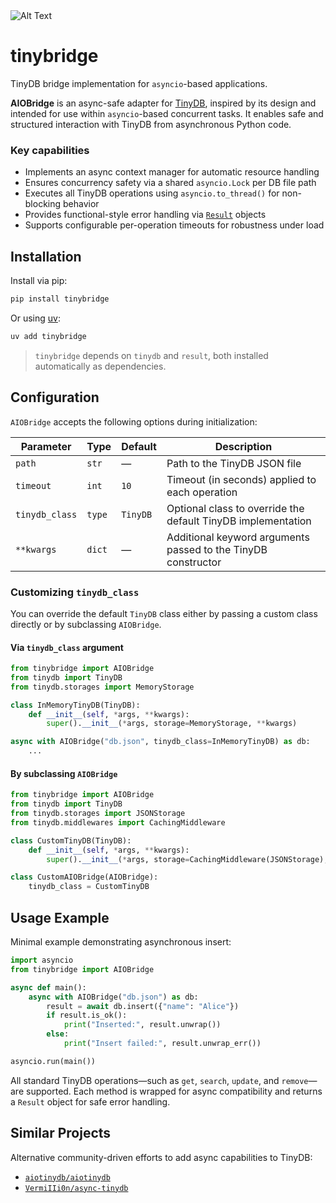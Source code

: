 <img src="https://github.com/user-attachments/assets/48b13c90-92c8-4fd0-8f15-581ff5f4bd62" alt="Alt Text" max-height="450">

# tinybridge

TinyDB bridge implementation for `asyncio`-based applications.

**AIOBridge** is an async-safe adapter for [TinyDB](https://github.com/msiemens/tinydb), inspired by its design and intended for use within `asyncio`-based concurrent tasks. It enables safe and structured interaction with TinyDB from asynchronous Python code.

### Key capabilities

- Implements an async context manager for automatic resource handling
- Ensures concurrency safety via a shared `asyncio.Lock` per DB file path
- Executes all TinyDB operations using `asyncio.to_thread()` for non-blocking behavior
- Provides functional-style error handling via [`Result`](https://github.com/dbrgn/result) objects
- Supports configurable per-operation timeouts for robustness under load

## Installation

Install via pip:

```bash
pip install tinybridge
```

Or using [uv](https://github.com/astral-sh/uv):

```bash
uv add tinybridge
```

> `tinybridge` depends on `tinydb` and `result`, both installed automatically as dependencies.

## Configuration

`AIOBridge` accepts the following options during initialization:

| Parameter      | Type   | Default  | Description                                                   |
| -------------- | ------ | -------- | ------------------------------------------------------------- |
| `path`         | `str`  | —        | Path to the TinyDB JSON file                                  |
| `timeout`      | `int`  | `10`     | Timeout (in seconds) applied to each operation                |
| `tinydb_class` | `type` | `TinyDB` | Optional class to override the default TinyDB implementation  |
| `**kwargs`     | `dict` | —        | Additional keyword arguments passed to the TinyDB constructor |

### Customizing `tinydb_class`

You can override the default `TinyDB` class either by passing a custom class directly or by subclassing `AIOBridge`.

#### Via `tinydb_class` argument

```python
from tinybridge import AIOBridge
from tinydb import TinyDB
from tinydb.storages import MemoryStorage

class InMemoryTinyDB(TinyDB):
    def __init__(self, *args, **kwargs):
        super().__init__(*args, storage=MemoryStorage, **kwargs)

async with AIOBridge("db.json", tinydb_class=InMemoryTinyDB) as db:
    ...
```

#### By subclassing `AIOBridge`

```python
from tinybridge import AIOBridge
from tinydb import TinyDB
from tinydb.storages import JSONStorage
from tinydb.middlewares import CachingMiddleware

class CustomTinyDB(TinyDB):
    def __init__(self, *args, **kwargs):
        super().__init__(*args, storage=CachingMiddleware(JSONStorage), **kwargs)

class CustomAIOBridge(AIOBridge):
    tinydb_class = CustomTinyDB
```

## Usage Example

Minimal example demonstrating asynchronous insert:

```python
import asyncio
from tinybridge import AIOBridge

async def main():
    async with AIOBridge("db.json") as db:
        result = await db.insert({"name": "Alice"})
        if result.is_ok():
            print("Inserted:", result.unwrap())
        else:
            print("Insert failed:", result.unwrap_err())

asyncio.run(main())
```

All standard TinyDB operations—such as `get`, `search`, `update`, and `remove`—are supported. Each method is wrapped for async compatibility and returns a `Result` object for safe error handling.

## Similar Projects

Alternative community-driven efforts to add async capabilities to TinyDB:

- [`aiotinydb/aiotinydb`](https://github.com/aiotinydb/aiotinydb)
- [`VermiIIi0n/async-tinydb`](https://github.com/VermiIIi0n/async-tinydb)
